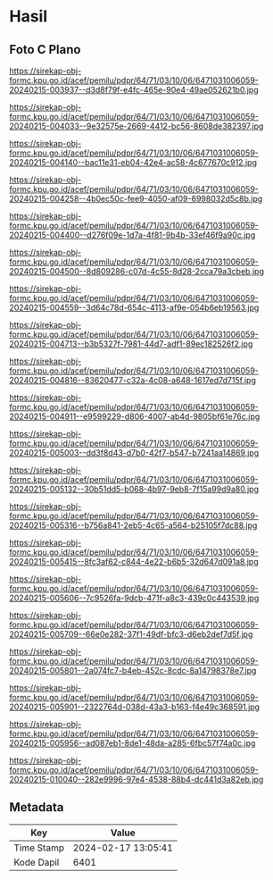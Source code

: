 # Hasil

## Foto C Plano

https://sirekap-obj-formc.kpu.go.id/acef/pemilu/pdpr/64/71/03/10/06/6471031006059-20240215-003937--d3d8f79f-e4fc-465e-90e4-49ae052621b0.jpg

https://sirekap-obj-formc.kpu.go.id/acef/pemilu/pdpr/64/71/03/10/06/6471031006059-20240215-004033--9e32575e-2669-4412-bc56-8608de382397.jpg

https://sirekap-obj-formc.kpu.go.id/acef/pemilu/pdpr/64/71/03/10/06/6471031006059-20240215-004140--bac11e31-eb04-42e4-ac58-4c677670c912.jpg

https://sirekap-obj-formc.kpu.go.id/acef/pemilu/pdpr/64/71/03/10/06/6471031006059-20240215-004258--4b0ec50c-fee9-4050-af09-6998032d5c8b.jpg

https://sirekap-obj-formc.kpu.go.id/acef/pemilu/pdpr/64/71/03/10/06/6471031006059-20240215-004400--d276f09e-1d7a-4f81-9b4b-33ef46f9a90c.jpg

https://sirekap-obj-formc.kpu.go.id/acef/pemilu/pdpr/64/71/03/10/06/6471031006059-20240215-004500--8d809286-c07d-4c55-8d28-2cca79a3cbeb.jpg

https://sirekap-obj-formc.kpu.go.id/acef/pemilu/pdpr/64/71/03/10/06/6471031006059-20240215-004559--3d64c78d-654c-4113-af9e-054b6eb19563.jpg

https://sirekap-obj-formc.kpu.go.id/acef/pemilu/pdpr/64/71/03/10/06/6471031006059-20240215-004713--b3b5327f-7981-44d7-adf1-89ec182526f2.jpg

https://sirekap-obj-formc.kpu.go.id/acef/pemilu/pdpr/64/71/03/10/06/6471031006059-20240215-004816--83620477-c32a-4c08-a648-1617ed7d715f.jpg

https://sirekap-obj-formc.kpu.go.id/acef/pemilu/pdpr/64/71/03/10/06/6471031006059-20240215-004911--e9599229-d806-4007-ab4d-9805bf61e76c.jpg

https://sirekap-obj-formc.kpu.go.id/acef/pemilu/pdpr/64/71/03/10/06/6471031006059-20240215-005003--dd3f8d43-d7b0-42f7-b547-b7241aa14869.jpg

https://sirekap-obj-formc.kpu.go.id/acef/pemilu/pdpr/64/71/03/10/06/6471031006059-20240215-005132--30b51dd5-b068-4b97-9eb8-7f15a99d9a80.jpg

https://sirekap-obj-formc.kpu.go.id/acef/pemilu/pdpr/64/71/03/10/06/6471031006059-20240215-005316--b756a841-2eb5-4c65-a564-b25105f7dc88.jpg

https://sirekap-obj-formc.kpu.go.id/acef/pemilu/pdpr/64/71/03/10/06/6471031006059-20240215-005415--8fc3af62-c844-4e22-b6b5-32d647d091a8.jpg

https://sirekap-obj-formc.kpu.go.id/acef/pemilu/pdpr/64/71/03/10/06/6471031006059-20240215-005606--7c9526fa-9dcb-471f-a8c3-439c0c443539.jpg

https://sirekap-obj-formc.kpu.go.id/acef/pemilu/pdpr/64/71/03/10/06/6471031006059-20240215-005709--66e0e282-37f1-49df-bfc3-d6eb2def7d5f.jpg

https://sirekap-obj-formc.kpu.go.id/acef/pemilu/pdpr/64/71/03/10/06/6471031006059-20240215-005801--2a074fc7-b4eb-452c-8cdc-8a14798378e7.jpg

https://sirekap-obj-formc.kpu.go.id/acef/pemilu/pdpr/64/71/03/10/06/6471031006059-20240215-005901--2322764d-038d-43a3-b163-f4e49c368591.jpg

https://sirekap-obj-formc.kpu.go.id/acef/pemilu/pdpr/64/71/03/10/06/6471031006059-20240215-005956--ad087eb1-8de1-48da-a285-6fbc57f74a0c.jpg

https://sirekap-obj-formc.kpu.go.id/acef/pemilu/pdpr/64/71/03/10/06/6471031006059-20240215-010040--282e9996-97e4-4538-88b4-dc441d3a82eb.jpg


## Metadata

| Key        | Value               |
| ---------- | ------------------- |
| Time Stamp | 2024-02-17 13:05:41 |
| Kode Dapil | 6401                |



